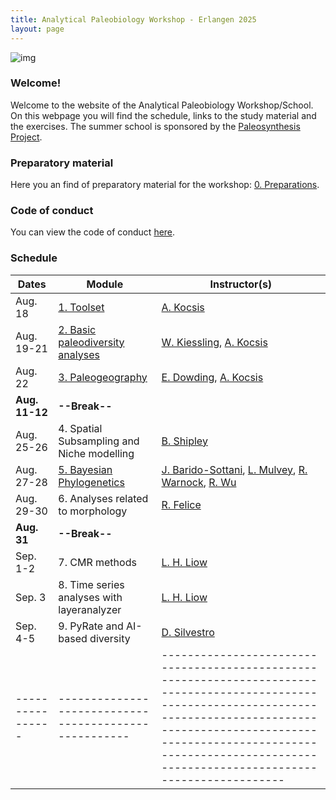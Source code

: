 ```yaml
---
title: Analytical Paleobiology Workshop - Erlangen 2025
layout: page
---
```


![img]({{site.baseurl}}/images/erlangen.jpg) 


### Welcome!

Welcome to the website of the Analytical Paleobiology Workshop/School. On this webpage you will find the schedule, links to the study material and the exercises. The summer school is sponsored by the [Paleosynthesis Project](http://www.paleosynthesis.de/).

### Preparatory material

Here you an find of preparatory material for the workshop: [0. Preparations]({{site.url}}{{site.baseurl}}/prepare/). 

### Code of conduct

You can view the code of conduct [here]({{site.baseurl}}/code_of_conduct/). 

### Schedule

| Dates          | Module                                              | Instructor(s)                                                                                                                                                                                                                                                     |
|----------------|-----------------------------------------------------|-------------------------------------------------------------------------------------------------------------------------------------------------------------------------------------------------------------------------------------------------------------------|
| Aug. 18        | [1. Toolset]({{site.url}}{{site.baseurl}}/toolset/) | [A. Kocsis](https://www.gzn.nat.fau.de/palaeontologie/team/wissenschaftler/kocsis/)                                                                                                                                                                               |
| Aug. 19-21     | [2. Basic paleodiversity analyses]({{site.url}}{{site.baseurl}}/paleodiversity/)                    | [W. Kiessling](https://www.gzn.nat.fau.de/palaeontologie/team/professors/kiessling/), [A. Kocsis](https://www.gzn.nat.fau.de/palaeontologie/team/wissenschaftler/kocsis/) |
| Aug. 22        | [3. Paleogeography]({{site.url}}{{site.baseurl}}/paleogeography/)                                   | [E. Dowding](https://www.gzn.nat.fau.de/palaeontologie/team/wissenschaftler/elizabeth-dowding/), [A. Kocsis](https://www.gzn.nat.fau.de/palaeontologie/team/wissenschaftler/kocsis/)                                                                              |
| **Aug. 11-12** | **--Break--**                                       |                                                                                                                                                                                                                                                                   |
| Aug. 25-26     | 4. Spatial Subsampling and Niche modelling          | [B. Shipley](https://palaeobiology.web.ox.ac.uk/people/benjamin-shipley)                                                                                                                                                                                                         |
| Aug. 27-28     | [5. Bayesian Phylogenetics]({{site.url}}{{site.baseurl}}/phylogenetics/) | [J. Barido-Sottani](https://bjoelle.github.io), [L. Mulvey](https://www.seresearch.qmul.ac.uk/cefg/people/lmulvey/), [R.  Warnock](https://www.gzn.nat.fau.eu/palaeontologie/team/professors/rachel-warnock/), [R. Wu](https://www.bristol.ac.uk/people/person/Ruolin-Wu-bfabedb2-9cdf-4fdc-aa54-1cb094f7f1e6/)                                                                                |
| Aug. 29-30     | 6. Analyses related to morphology                   | [R. Felice](https://rnfelice.github.io/index.html)                                                                                                                            |
| **Aug. 31**    | **--Break--**                                       |                                                                                                                                                                                                                                                                   |
| Sep. 1-2       | 7. CMR methods                                      | [L. H. Liow](https://leehsiangliow.com/)                                                                                                                                                                                                                          |
| Sep. 3         | 8. Time series analyses with layeranalyzer          | [L. H. Liow](https://leehsiangliow.com/)                                                                                                                                                                                                                          |
| Sep. 4-5       | 9. PyRate and AI-based diversity                    | [D. Silvestro](https://bsse.ethz.ch/people/detail-person.MzYwMTE2.TGlzdC8yNjY5LC0xMDExNjczNjI=.html)                                                                                                                                                                                |
|----------------|-----------------------------------------------------|-------------------------------------------------------------------------------------------------------------------------------------------------------------------------------------------------------------------------------------------------------------------|

